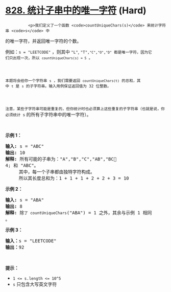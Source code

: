 # [828. 统计子串中的唯一字符][link] (Hard)

[link]: https://leetcode.cn/contest/weekly-contest-83/problems/count-unique-characters-of-all-substrings-of-a-given-string/


              <p>我们定义了一个函数 <code>countUniqueChars(s)</code> 来统计字符串 <code>s</code> 中
的唯一字符，并返回唯一字符的个数。</p>

<p>例如：<code>s = &#34;LEETCODE&#34;</code> ，则其中 <code>&#34;L&#34;</code>, <code>&#34;T&#34;</c
ode>,<code>&#34;C&#34;</code>,<code>&#34;O&#34;</code>,<code>&#34;D&#34;</code> 都是唯一字符，因为它
们只出现一次，所以 <code>countUniqueChars(s) = 5</code> 。</p>

<p>本题将会给你一个字符串 <code>s</code> ，我们需要返回 <code>countUniqueChars(t)</code> 的总和，其
中 <code>t</code> 是 <code>s</code> 的子字符串。输入用例保证返回值为 32 位整数。</p>

<p>注意，某些子字符串可能是重复的，但你统计时也必须算上这些重复的子字符串（也就是说，你必须统计 <cod
e>s</code> 的所有子字符串中的唯一字符）。</p>

<p> </p>

<p><strong>示例 1：</strong></p>

<pre><strong>输入: </strong>s = &#34;ABC&#34;
<strong>输出: </strong>10
<strong>解释:</strong> 所有可能的子串为：&#34;A&#34;,&#34;B&#34;,&#34;C&#34;,&#34;AB&#34;,&#34;BC&#3
4; 和 &#34;ABC&#34;。
     其中，每一个子串都由独特字符构成。
     所以其长度总和为：1 + 1 + 1 + 2 + 2 + 3 = 10
</pre>

<p><strong>示例 2：</strong></p>

<pre><strong>输入: </strong>s = &#34;ABA&#34;
<strong>输出: </strong>8
<strong>解释: </strong>除<code>了 countUniqueChars</code>(&#34;ABA&#34;) = 1 之外，其余与示例 1 相同
。
</pre>

<p><strong>示例 3：</strong></p>

<pre><strong>输入：</strong>s = &#34;LEETCODE&#34;
<strong>输出：</strong>92
</pre>

<p> </p>

<p><strong>提示：</strong></p>

<ul>
    <li><code>1 &lt;= s.length &lt;= 10^5</code></li>
    <li><code>s</code> 只包含大写英文字符</li>
</ul>

            
